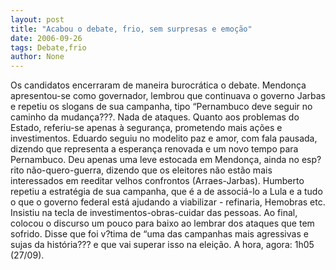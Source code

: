 ```yaml
---
layout: post
title: "Acabou o debate, frio, sem surpresas e emoção"
date: 2006-09-26
tags: Debate,frio
author: None
---
```

Os candidatos encerraram de maneira burocrática o debate.
Mendonça apresentou-se como governador, lembrou que continuava o governo Jarbas e repetiu os slogans de sua campanha, tipo “Pernambuco deve seguir no caminho da mudança???. Nada de ataques. Quanto aos problemas do Estado, referiu-se apenas à segurança, prometendo mais ações e investimentos.
Eduardo seguiu no modelito paz e amor, com fala pausada, dizendo que representa a esperança renovada e um novo tempo para Pernambuco. Deu apenas uma leve estocada em Mendonça, ainda no esp?rito não-quero-guerra, dizendo que os eleitores não estão mais interessados em reeditar velhos confrontos (Arraes-Jarbas).
Humberto repetiu a estratégia de sua campanha, que é a de associá-lo a Lula e a tudo o que o governo federal está ajudando a viabilizar - refinaria, Hemobras etc. Insistiu na tecla de investimentos-obras-cuidar das pessoas. Ao final, colocou o discurso um pouco para baixo ao lembrar dos ataques que tem sofrido. Disse que foi v?tima de “uma das campanhas mais agressivas e sujas da história??? e que vai superar isso na eleição.
A hora, agora: 1h05 (27/09). 